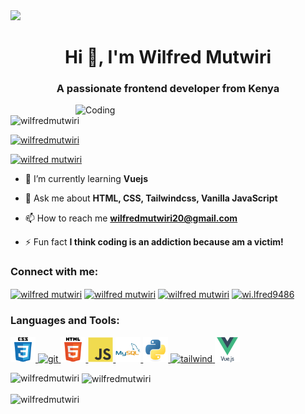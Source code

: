 <img src="https://img.freepik.com/premium-vector/frontend-development-web-banner-concept-website-interface-improvement-illustration_277904-4428.jpg?w=2000">

<h1 align="center">Hi 👋, I'm Wilfred Mutwiri</h1>
<h3 align="center">A passionate frontend developer from Kenya</h3>
<img align="right" alt="Coding" width="400" src="https://i.pinimg.com/564x/2c/21/0a/2c210a1bc8f9826b4e2f22d3a97bbeb1.jpg">


<p align="left"> <img src="https://komarev.com/ghpvc/?username=wilfredmutwiri&label=Profile%20views&color=0e75b6&style=flat" alt="wilfredmutwiri" /> </p>

<p align="left"> <a href="https://github.com/ryo-ma/github-profile-trophy"><img src="https://github-profile-trophy.vercel.app/?username=wilfredmutwiri" alt="wilfredmutwiri" /></a> </p>

<p align="left"> <a href="https://twitter.com/wilfred mutwiri" target="blank"><img src="https://img.shields.io/twitter/follow/wilfred mutwiri?logo=twitter&style=for-the-badge" alt="wilfred mutwiri" /></a> </p>

- 🌱 I’m currently learning **Vuejs**

- 💬 Ask me about **HTML, CSS, Tailwindcss, Vanilla JavaScript**

- 📫 How to reach me **wilfredmutwiri20@gmail.com**

- ⚡ Fun fact **I think coding is an addiction because am a victim!**

<h3 align="left">Connect with me:</h3>
<p align="left">
<a href="https://twitter.com/wilfred mutwiri" target="blank"><img align="center" src="https://raw.githubusercontent.com/rahuldkjain/github-profile-readme-generator/master/src/images/icons/Social/twitter.svg" alt="wilfred mutwiri" height="30" width="40" /></a>
<a href="https://linkedin.com/in/wilfred mutwiri" target="blank"><img align="center" src="https://raw.githubusercontent.com/rahuldkjain/github-profile-readme-generator/master/src/images/icons/Social/linked-in-alt.svg" alt="wilfred mutwiri" height="30" width="40" /></a>
<a href="https://fb.com/wilfred mutwiri" target="blank"><img align="center" src="https://raw.githubusercontent.com/rahuldkjain/github-profile-readme-generator/master/src/images/icons/Social/facebook.svg" alt="wilfred mutwiri" height="30" width="40" /></a>
<a href="https://instagram.com/wi.lfred9486" target="blank"><img align="center" src="https://raw.githubusercontent.com/rahuldkjain/github-profile-readme-generator/master/src/images/icons/Social/instagram.svg" alt="wi.lfred9486" height="30" width="40" /></a>
</p>

<h3 align="left">Languages and Tools:</h3>
<p align="left"> <a href="https://www.w3schools.com/css/" target="_blank" rel="noreferrer"> <img src="https://raw.githubusercontent.com/devicons/devicon/master/icons/css3/css3-original-wordmark.svg" alt="css3" width="40" height="40"/> </a> <a href="https://git-scm.com/" target="_blank" rel="noreferrer"> <img src="https://www.vectorlogo.zone/logos/git-scm/git-scm-icon.svg" alt="git" width="40" height="40"/> </a> <a href="https://www.w3.org/html/" target="_blank" rel="noreferrer"> <img src="https://raw.githubusercontent.com/devicons/devicon/master/icons/html5/html5-original-wordmark.svg" alt="html5" width="40" height="40"/> </a> <a href="https://developer.mozilla.org/en-US/docs/Web/JavaScript" target="_blank" rel="noreferrer"> <img src="https://raw.githubusercontent.com/devicons/devicon/master/icons/javascript/javascript-original.svg" alt="javascript" width="40" height="40"/> </a> <a href="https://www.mysql.com/" target="_blank" rel="noreferrer"> <img src="https://raw.githubusercontent.com/devicons/devicon/master/icons/mysql/mysql-original-wordmark.svg" alt="mysql" width="40" height="40"/> </a> <a href="https://www.python.org" target="_blank" rel="noreferrer"> <img src="https://raw.githubusercontent.com/devicons/devicon/master/icons/python/python-original.svg" alt="python" width="40" height="40"/> </a> <a href="https://tailwindcss.com/" target="_blank" rel="noreferrer"> <img src="https://www.vectorlogo.zone/logos/tailwindcss/tailwindcss-icon.svg" alt="tailwind" width="40" height="40"/> </a> <a href="https://vuejs.org/" target="_blank" rel="noreferrer"> <img src="https://raw.githubusercontent.com/devicons/devicon/master/icons/vuejs/vuejs-original-wordmark.svg" alt="vuejs" width="40" height="40"/> </a> </p>

<p><img align="left" src="https://github-readme-stats.vercel.app/api/top-langs?username=wilfredmutwiri&show_icons=true&locale=en&layout=compact" alt="wilfredmutwiri" /></p>

<p>&nbsp;<img align="center" src="https://github-readme-stats.vercel.app/api?username=wilfredmutwiri&show_icons=true&locale=en" alt="wilfredmutwiri" /></p>

<p><img align="center" src="https://github-readme-streak-stats.herokuapp.com/?user=wilfredmutwiri&" alt="wilfredmutwiri" /></p>
